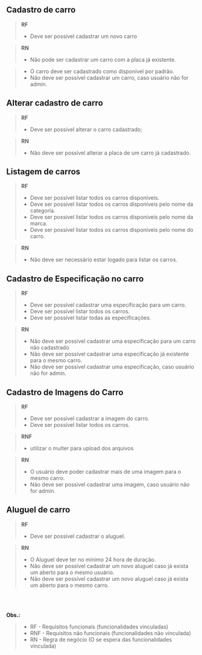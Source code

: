 

## Cadastro de carro
>**RF**
>- Deve ser possível cadastrar um novo carro

>**RN**
>- Não pode ser cadastrar um carro com a placa já existente.

>- O carro deve ser cadastrado como disponível por padrão.
>- Não deve ser possível cadastrar um carro, caso usuário não for admin.

## Alterar cadastro de carro
>**RF**
>- Deve ser possível alterar o carro cadastrado;

>**RN**
>- Não deve ser possível alterar a placa de um carro já cadastrado.

## Listagem de carros
>**RF**
>- Deve ser possível listar todos os carros disponíveis.
>- Deve ser possível listar todos os carros disponíveis pelo nome da categoria.
>- Deve ser possível listar todos os carros disponíveis pelo nome da marca.
>- Deve ser possível listar todos os carros disponíveis pelo nome do carro.


<!-- >- Deve ser possível listar todos os carros disponíveis em um período. -->

>**RN**
>- Não deve ser necessário estar logado para listar os carros.

## Cadastro de Especificação no carro
>**RF**
>- Deve ser possível cadastrar uma especificação para um carro.
>- Deve ser possível listar todos os carros.
>- Deve ser possível listar todas as especificações.

>**RN**
>- Não deve ser possível cadastrar uma especificação para um carro não cadastrado
>- Não deve ser possível cadastrar uma especificação já existente para o mesmo carro.
>- Não deve ser possível cadastrar uma especificação, caso usuário não for admin.

## Cadastro de Imagens do Carro
>**RF**
>- Deve ser possível cadastrar a imagem do carro.
>- Deve ser possível listar todos os carros.

>**RNF**
>- utilizar o multer para upload dos arquivos

>**RN**
>- O usuário deve poder cadastrar mais de uma imagem para o mesmo carro.
>- Não deve ser possível cadastrar uma imagem, caso usuário não for admin.


## Aluguel de carro
>**RF**
>- Deve ser possível cadastrar o aluguel.

>**RN**
>- O Aluguel deve ter no mínimo 24 hora de duração.
>- Não deve ser possível cadastrar um novo aluguel caso já exista um aberto para o mesmo usuário.
>- Não deve ser possível cadastrar um novo aluguel caso já exista um aberto para o mesmo carro.

<br/>
<br/>

**Obs.:** 
>- RF - Requisitos funcionais (funcionalidades vinculadas)
>- RNF - Requisitos não funcionais (funcionalidades não vinculada)
>- RN - Regra de negócio (O se espera das funcionalidades vinculada)